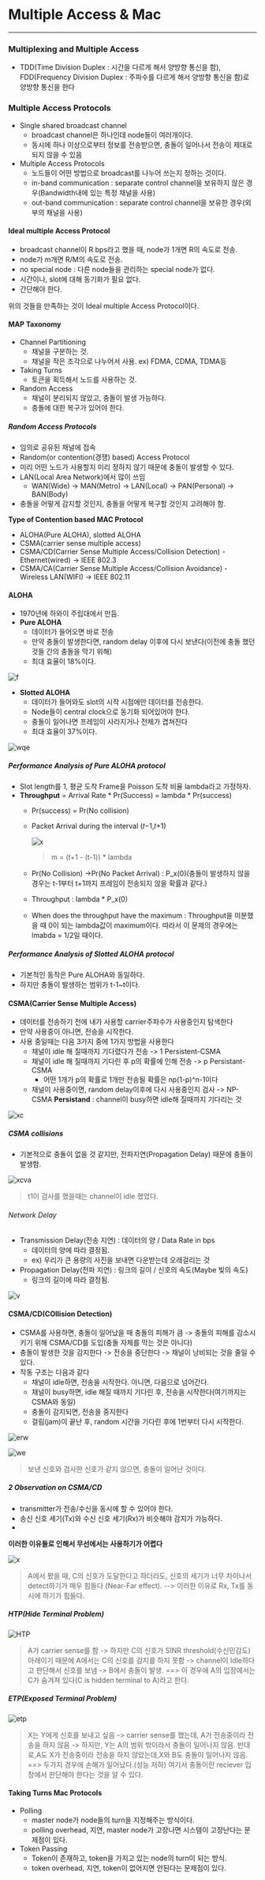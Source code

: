 # Multiple Access & Mac
---
### Multiplexing and Multiple Access
- TDD(Time Division Duplex : 시간을 다르게 해서 양방향 통신을 함), FDD(Frequency Division Duplex : 주파수를 다르게 해서 양방향 통신을 함)로 양방향 통신을 한다
### Multiple Access Protocols
- Single shared broadcast channel
  - broadcast channel은 하나인데 node들이 여러개이다.
  - 동시에 하나 이상으로부터 정보를 전송받으면, 충돌이 일어나서 전송이 제대로 되지 않을 수 있음
- Multiple Access Protocols
  - 노드들이 어떤 방법으로 broadcast를 나누어 쓰는지 정하는 것이다.
  - in-band communication : separate control channel을 보유하지 않은 경우(Bandwidth내에 있는 특정 채널을 사용)
  - out-band communication : separate control channel을 보유한 경우(외부의 채널을 사용)
#### Ideal multiple Access Protocol
- broadcast channel이 R bps라고 했을 때, node가 1개면 R의 속도로 전송.
- node가 m개면 R/M의 속도로 전송.
- no special node : 다른 node들을 관리하는 special node가 없다.
- 시간이나, slot에 대해 동기화가 필요 없다.
- 간단해야 한다.

위의 것들을 만족하는 것이 Ideal multiple Access Protocol이다.

#### MAP Taxonomy
- Channel Partitioning
  - 채널을 구분하는 것.
  - 채널을 작은 조각으로 나누어서 사용. ex) FDMA, CDMA, TDMA등
- Taking Turns
  - 토큰을 획득해서 노드를 사용하는 것.
- Random Access
  - 채널이 분리되지 않았고, 충돌이 발생 가능하다.
  - 충돌에 대한 복구가 있어야 한다.
##### Random Access Protocols
- 임의로 공유된 채널에 접속
- Random(or contention(경쟁) based) Access Protocol
- 미리 어떤 노드가 사용할지 미리 정하지 않기 때문에 충돌이 발생할 수 있다.
- LAN(Local Area Network)에서 많이 쓰임
  - WAN(Wide) -> MAN(Metro) -> LAN(Local) -> PAN(Personal) -> BAN(Body)
- 충돌을 어떻게 감지할 것인지, 충돌을 어떻게 복구할 것인지 고려해야 함.


__Type of Contention based MAC Protocol__
  - ALOHA(Pure ALOHA), slotted ALOHA
  - CSMA(carrier sense multiple access)
  - CSMA/CD(Carrier Sense Multiple Access/Collision Detection) - Ethernet(wired) -> IEEE 802.3
  - CSMA/CA(Carrier Sense Multiple Access/Collision Avoidance) - Wireless LAN(WIFI) -> IEEE 802.11
#### ALOHA
- 1970년에 하와이 주립대에서 만듬.
- __Pure ALOHA__
  - 데이터가 들어오면 바로 전송
  - 만약 충돌이 발생한다면, random delay 이후에 다시 보낸다(이전에 충돌 했던것들 간의 충돌을 막기 위해)
  - 최대 효율이 18%이다.

![f](https://user-images.githubusercontent.com/80378041/113896491-f0ab9580-9804-11eb-80ab-82ddcc33c7a8.PNG)

- __Slotted ALOHA__
  - 데이터가 들어와도 slot의 시작 시점에만 데이터를 전송한다.
  - Node들이 central clock으로 동기화 되어있어야 한다.
  - 충돌이 일어나면 프레임이 사라지거나 전체가 겹쳐진다
  - 최대 효율이 37%이다.

![wqe](https://user-images.githubusercontent.com/80378041/113952487-b9fb6c80-9850-11eb-9912-86042d251efc.PNG)

##### Performance Analysis of Pure ALOHA protocol
- Slot length를 1, 평균 도착 Frame을 Poisson 도착 비율 lambda라고 가정하자.
- __Throughput__ = Arrival Rate * Pr(Success) = lambda * Pr(success)
  - Pr(success) = Pr(No collision)
  - Packet Arrival during the interval (𝑡−1,𝑡+1)
   
    ![x](https://user-images.githubusercontent.com/80378041/113952897-938a0100-9851-11eb-9f5a-ab5eea1ba015.PNG)
    >m = (t+1 - (t-1)) * lambda
  
  - Pr(No Collision) →Pr(No Packet Arrival) : P_x(0)(충돌이 발생하지 않을 경우는 t-1부터 t+1까지 프레임이 전송되지 않을 확률과 같다.)
  - Throughput : lambda * P_x(0)
  - When does the throughput have the maximum : Throughput을 미분했을 때 0이 되는 lambda값이 maximum이다. 따라서 이 문제의 경우에는 lmabda = 1/2일 때이다.

##### Performance Analysis of Slotted ALOHA protocol
- 기본적인 동작은 Pure ALOHA와 동일하다.
- 하지만 충돌이 발생하는 범위가 t-1~t이다.
#### CSMA(Carrier Sense Multiple Access)
- 데이터를 전송하기 전에 내가 사용할 carrier주파수가 사용중인지 탐색한다
- 만약 사용중이 아니면, 전송을 시작한다.
- 사용 중일때는 다음 3가지 중에 1가지 방법을 사용한다
  - 채널이 idle 해 질때까지 기다렸다가 전송 -> 1 Persistent-CSMA
  - 채널이 idle 해 질때까지 기다린 후 p의 확률에 인해 전송 -> p Persistant-CSMA 
    - 어떤 1개가 p의 확률로 1개만 전송될 확률은 np(1-p)^n-1이다
  - 채널이 사용중이면, random delay이후에 다시 사용중인지 검사 -> NP-CSMA
__Persistand__ : channel이 busy하면 idle해 질때까지 기다리는 것

![xc](https://user-images.githubusercontent.com/80378041/113953860-b0bfcf00-9853-11eb-83bf-faa725d3445a.PNG)

##### CSMA collisions
- 기본적으로 충돌이 없을 것 같지만, 전파지연(Propagation Delay) 때문에 충돌이 발생함.

![xcva](https://user-images.githubusercontent.com/80378041/113953966-ebc20280-9853-11eb-9b53-98496528361e.PNG)
> t1이 검사를 했을때는 channel이 idle 했었다.

###### Network Delay
- Transmission Delay(전송 지연) : 데이터의 양 / Data Rate in bps
  - 데이터의 양에 따라 결정됨. 
  - ex) 우리가 큰 용량의 사진을 보내면 다운받는데 오래걸리는 것
- Propagation Delay(전파 지연) : 링크의 길이 / 신호의 속도(Maybe 빛의 속도)
  - 링크의 길이에 따라 결정됨.

![v](https://user-images.githubusercontent.com/80378041/113954699-4e67ce00-9855-11eb-84b9-a52d7279add4.PNG)

#### CSMA/CD(COllision Detection)
- CSMA를 사용하면, 충돌이 일어났을 때 충돌의 피해가 큼 -> 충돌의 피해를 감소시키기 위해 CSMA/CD를 도입(충돌 자체를 막는 것은 아니다)
- 충돌이 발생한 것을 감지한다 -> 전송을 중단한다 -> 채널이 낭비되는 것을 줄일 수 있다.
- 작동 구조는 다음과 같다
  - 채널이 idle하면, 전송을 시작한다. 아니면, 다음으로 넘어간다.
  - 채널이 busy하면, idle 해질 때까지 기다린 후, 전송을 시작한다(여기까지는 CSMA와 동일)
  - 충돌이 감지되면, 전송을 중지한다
  - 걸림(jam)이 끝난 후, random 시간을 기다린 후에 1번부터 다시 시작한다.
 
![erw](https://user-images.githubusercontent.com/80378041/113955283-61c76900-9856-11eb-80a9-f242477b145e.PNG)

![we](https://user-images.githubusercontent.com/80378041/113955323-773c9300-9856-11eb-9128-2ebbf7031b97.PNG)
> 보낸 신호와 검사한 신호가 같지 않으면, 충돌이 일어난 것이다.

##### 2 Observation on CSMA/CD
- transmitter가 전송/수신을 동시에 할 수 있어야 한다.
- 송신 신호 세기(Tx)와 수신 신호 세기(Rx)가 비슷해야 감지가 가능하다.
- 
__이러한 이유들로 인해서 무선에서는 사용하기가 어렵다__

![x](https://user-images.githubusercontent.com/80378041/114340035-9fe3c600-9b91-11eb-87f5-da731e9653bc.PNG)
> A에서 봤을 때, C의 신호가 도달한다고 하더라도, 신호의 세기가 너무 차이나서 detect하기가 매우 힘들다 (Near-Far effect). --> 이러한 이유로 Rx, Tx를 동시에 하기가 힘들다.

##### HTP(Hide Terminal Problem)

![HTP](https://user-images.githubusercontent.com/80378041/114340545-c22a1380-9b92-11eb-9c54-f7fc92412f7e.PNG)
> A가 carrier sense를 함 -> 하지만 C의 신호가 SINR threshold(수신민감도) 아래이기 때문에 A에서는 C의 신호를 감지를 하지 못함 -> channel이 Idle하다고 판단해서 신호를 보냄 -> B에서 충돌이 발생. ==> 이 경우에 A의 입장에서는 C가 숨겨져 있다(C is hidden terminal to A)라고 한다.

##### ETP(Exposed Terminal Problem)

![etp](https://user-images.githubusercontent.com/80378041/114341002-bc80fd80-9b93-11eb-9321-0e7cfb1fbdee.PNG)
> X는 Y에게 신호를 보내고 싶음 -> carrier sense를 했는데, A가 전송중이라 전송을 하지 않음 -> 하지만, Y는 A의 범위 밖이라서 충돌이 일어나지 않음.
> 반대로,A도 X가 전송중이라 전송을 하지 않았는데,X와 B도 충돌이 일어나지 않음. ==> 두가지 경우에 손해가 일어났다.(성능 저하) 
> 여기서 충돌이란 reciever 입장에서 판단해야 한다는 것을 알 수 있다.

#### Taking Turns Mac Protocols
- Polling
  - master node가 node들의 turn을 지정해주는 방식이다.
  - polling overhead, 지연, master node가 고장나면 시스템이 고장난다는 문제점이 있다.
- Token Passing
  - Token이 존재하고, token을 가지고 있는 node의 turn이 되는 방식.
  - token overhead, 지연, token이 없어지면 안된다는 문제점이 있다.








